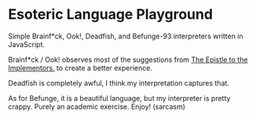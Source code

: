 Esoteric Language Playground
=============

Simple Brainf*ck, Ook!, Deadfish, and Befunge-93 interpreters written in JavaScript. 

Brainf*ck / Ook! observes most of the suggestions from [
The Epistle to the Implementors.](http://www.hevanet.com/cristofd/brainfuck/epistle.html) to create a better experience. 

Deadfish is completely awful, I think my interpretation captures that.

As for Befunge, it is a beautiful language, but my interpreter is pretty crappy. Purely an academic exercise. Enjoy! (sarcasm)
